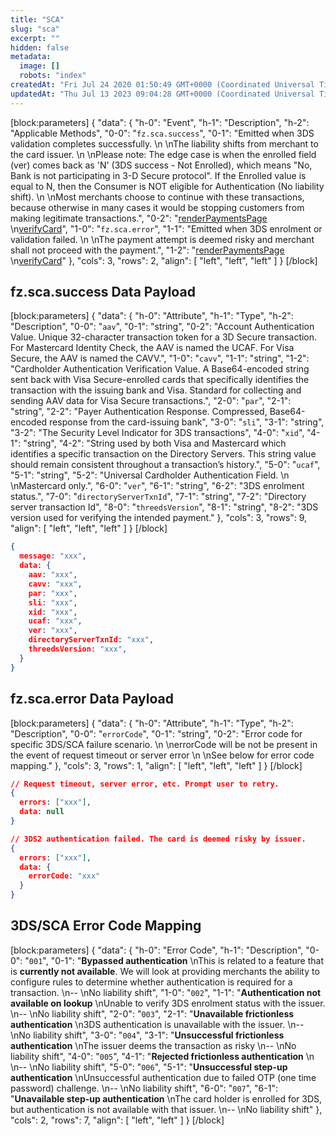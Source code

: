 ```yaml
---
title: "SCA"
slug: "sca"
excerpt: ""
hidden: false
metadata: 
  image: []
  robots: "index"
createdAt: "Fri Jul 24 2020 01:50:49 GMT+0000 (Coordinated Universal Time)"
updatedAt: "Thu Jul 13 2023 09:04:28 GMT+0000 (Coordinated Universal Time)"
---
```

[block:parameters]
{
  "data": {
    "h-0": "Event",
    "h-1": "Description",
    "h-2": "Applicable Methods",
    "0-0": "`fz.sca.success`",
    "0-1": "Emitted when 3DS validation completes successfully.  \n  \nThe liability shifts from merchant to the card issuer.  \n  \nPlease note: The edge case is when the enrolled field (ver) comes back as 'N' (3DS success - Not Enrolled), which means \"No, Bank is not participating in 3-D Secure protocol\". If the Enrolled value is equal to N, then the Consumer is NOT eligible for Authentication (No liability shift).  \n  \nMost merchants choose to continue with these transactions, because otherwise in many cases it would be stopping customers from making legitimate transactions.",
    "0-2": "[renderPaymentsPage](doc:renderpaymentspage)  \n[verifyCard](https://docs.fatzebra.com/docs/verifycard)",
    "1-0": "`fz.sca.error`",
    "1-1": "Emitted when 3DS enrolment or validation failed.  \n  \nThe payment attempt is deemed risky and merchant shall not proceed with the payment.",
    "1-2": "[renderPaymentsPage](doc:renderpaymentspage)  \n[verifyCard](https://docs.fatzebra.com/docs/verifycard)"
  },
  "cols": 3,
  "rows": 2,
  "align": [
    "left",
    "left",
    "left"
  ]
}
[/block]


## fz.sca.success Data Payload

[block:parameters]
{
  "data": {
    "h-0": "Attribute",
    "h-1": "Type",
    "h-2": "Description",
    "0-0": "`aav`",
    "0-1": "string",
    "0-2": "Account Authentication Value. Unique 32-character transaction token for a 3D Secure transaction. For Mastercard Identity Check, the AAV is named the UCAF. For Visa Secure, the AAV is named the CAVV.",
    "1-0": "`cavv`",
    "1-1": "string",
    "1-2": "Cardholder Authentication Verification Value. A Base64-encoded string sent back with Visa Secure-enrolled cards that specifically identifies the transaction with the issuing bank and Visa. Standard for collecting and sending AAV data for Visa Secure transactions.",
    "2-0": "`par`",
    "2-1": "string",
    "2-2": "Payer Authentication Response. Compressed, Base64-encoded response from the card-issuing bank",
    "3-0": "`sli`",
    "3-1": "string",
    "3-2": "The Security Level Indicator for 3DS transactions",
    "4-0": "`xid`",
    "4-1": "string",
    "4-2": "String used by both Visa and Mastercard which identifies a specific transaction on the Directory Servers. This string value should remain consistent throughout a transaction’s history.",
    "5-0": "`ucaf`",
    "5-1": "string",
    "5-2": "Universal Cardholder Authentication Field.  \n  \nMastercard only.",
    "6-0": "`ver`",
    "6-1": "string",
    "6-2": "3DS enrolment status.",
    "7-0": "`directoryServerTxnId`",
    "7-1": "string",
    "7-2": "Directory server transaction Id",
    "8-0": "`threedsVersion`",
    "8-1": "string",
    "8-2": "3DS version used for verifying the intended payment."
  },
  "cols": 3,
  "rows": 9,
  "align": [
    "left",
    "left",
    "left"
  ]
}
[/block]


```json fz.sca.success data payload
{
  message: "xxx",
  data: {
    aav: "xxx",
    cavv: "xxx",
    par: "xxx",
    sli: "xxx",
    xid: "xxx",
    ucaf: "xxx",
    ver: "xxx",
    directoryServerTxnId: "xxx",
    threedsVersion: "xxx",
  }
}
```

## fz.sca.error Data Payload

[block:parameters]
{
  "data": {
    "h-0": "Attribute",
    "h-1": "Type",
    "h-2": "Description",
    "0-0": "`errorCode`",
    "0-1": "string",
    "0-2": "Error code for specific 3DS/SCA failure scenario.  \n  \nerrorCode will be not be present in the event of request timeout or server error  \n  \nSee below for error code mapping."
  },
  "cols": 3,
  "rows": 1,
  "align": [
    "left",
    "left",
    "left"
  ]
}
[/block]


```json fz.sca.error data payload
// Request timeout, server error, etc. Prompt user to retry.
{
  errors: ["xxx"],
  data: null
}

// 3DS2 authentication failed. The card is deemed risky by issuer.
{
  errors: ["xxx"],
  data: {
    errorCode: "xxx"
  }
}
```

## 3DS/SCA Error Code Mapping

[block:parameters]
{
  "data": {
    "h-0": "Error Code",
    "h-1": "Description",
    "0-0": "`001`",
    "0-1": "**Bypassed authentication**  \nThis is related to a feature that is **currently not available**. We will look at providing merchants the ability to configure rules to determine whether authentication is required for a transaction.  \n--  \nNo liability shift",
    "1-0": "`002`",
    "1-1": "**Authentication not available on lookup**  \nUnable to verify 3DS enrolment status with the issuer.  \n--  \nNo liability shift",
    "2-0": "`003`",
    "2-1": "**Unavailable frictionless authentication**  \n3DS authentication is unavailable with the issuer.  \n--  \nNo liability shift",
    "3-0": "`004`",
    "3-1": "**Unsuccessful frictionless authentication**  \nThe issuer deems the transaction as risky  \n--  \nNo liability shift",
    "4-0": "`005`",
    "4-1": "**Rejected frictionless authentication**  \n  \n--  \nNo liability shift",
    "5-0": "`006`",
    "5-1": "**Unsuccessful step-up authentication**  \nUnsuccessful authentication due to  failed OTP (one time password) challenge.  \n--  \nNo liability shift",
    "6-0": "`007`",
    "6-1": "**Unavailable step-up authentication**  \nThe card holder is enrolled for 3DS, but authentication is not available with that issuer.  \n--  \nNo liability shift"
  },
  "cols": 2,
  "rows": 7,
  "align": [
    "left",
    "left"
  ]
}
[/block]
